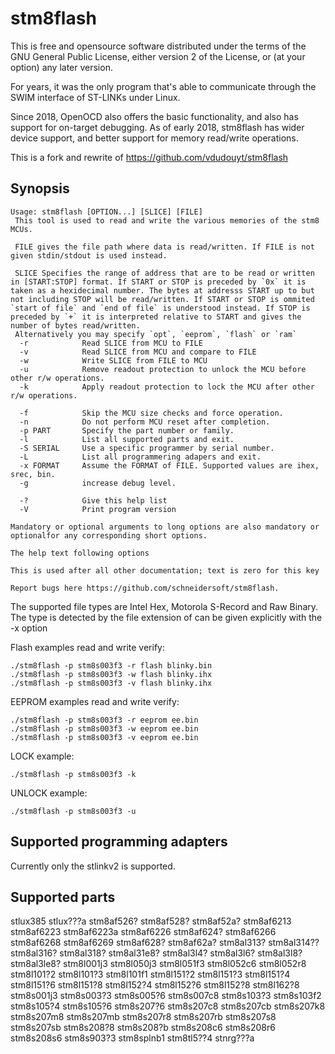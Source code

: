 stm8flash
=========

This is free and opensource software distributed under the terms of the GNU General Public License,
either version 2 of the License, or (at your option) any later version.

For years, it was the only program that's able to communicate through the SWIM interface of ST-LINKs under Linux.

Since 2018, OpenOCD also offers the basic functionality, and also has support for on-target debugging.
As of early 2018, stm8flash has wider device support, and better support for memory read/write operations.

This is a fork and rewrite of https://github.com/vdudouyt/stm8flash 

Synopsis
--------

```nohighlight
Usage: stm8flash [OPTION...] [SLICE] [FILE]
 This tool is used to read and write the various memories of the stm8 MCUs.

 FILE gives the file path where data is read/written. If FILE is not given stdin/stdout is used instead.

 SLICE Specifies the range of address that are to be read or written in [START:STOP] format. If START or STOP is preceded by `0x` it is taken as a hexidecimal number. The bytes at addresss START up to but not including STOP will be read/written. If START or STOP is ommited `start of file` and `end of file` is understood instead. If STOP is preceded by `+` it is interpreted relative to START and gives the number of bytes read/written.
 Alternatively you may specify `opt`, `eeprom`, `flash` or `ram`
  -r            Read SLICE from MCU to FILE
  -v            Read SLICE from MCU and compare to FILE
  -w            Write SLICE from FILE to MCU
  -u            Remove readout protection to unlock the MCU before other r/w operations.
  -k            Apply readout protection to lock the MCU after other r/w operations.

  -f            Skip the MCU size checks and force operation.
  -n            Do not perform MCU reset after completion.
  -p PART       Specify the part number or family.
  -l            List all supported parts and exit.
  -S SERIAL     Use a specific programmer by serial number.
  -L            List all programmering adapers and exit.
  -x FORMAT     Assume the FORMAT of FILE. Supported values are ihex, srec, bin.
  -g            increase debug level.

  -?            Give this help list
  -V            Print program version

Mandatory or optional arguments to long options are also mandatory or optionalfor any corresponding short options.

The help text following options

This is used after all other documentation; text is zero for this key

Report bugs here https://github.com/schneidersoft/stm8flash.
```

The supported file types are Intel Hex, Motorola S-Record and Raw Binary. The type is detected by the file extension of can be given explicitly with the -x option

Flash examples read and write verify:
```nohighlight
./stm8flash -p stm8s003f3 -r flash blinky.bin
./stm8flash -p stm8s003f3 -w flash blinky.ihx
./stm8flash -p stm8s003f3 -v flash blinky.ihx
```

EEPROM examples read and write verify:
```nohighlight
./stm8flash -p stm8s003f3 -r eeprom ee.bin
./stm8flash -p stm8s003f3 -w eeprom ee.bin
./stm8flash -p stm8s003f3 -v eeprom ee.bin 
```

LOCK example:
```nohighlight
./stm8flash -p stm8s003f3 -k
```

UNLOCK example:
```nohighlight
./stm8flash -p stm8s003f3 -u
```

Supported programming adapters
-------------
Currently only the stlinkv2 is supported.

Supported parts
-------------

stlux385 stlux???a stm8af526? stm8af528? stm8af52a? stm8af6213 stm8af6223 stm8af6223a stm8af6226 stm8af624? stm8af6266 stm8af6268 stm8af6269 stm8af628? stm8af62a? stm8al313? stm8al314?? stm8al316? stm8al318? stm8al31e8? stm8al3l4? stm8al3l6? stm8al3l8? stm8al3le8? stm8l001j3 stm8l050j3 stm8l051f3 stm8l052c6 stm8l052r8 stm8l101?2 stm8l101?3 stm8l101f1 stm8l151?2 stm8l151?3 stm8l151?4 stm8l151?6 stm8l151?8 stm8l152?4 stm8l152?6 stm8l152?8 stm8l162?8 stm8s001j3 stm8s003?3 stm8s005?6 stm8s007c8 stm8s103?3 stm8s103f2 stm8s105?4 stm8s105?6 stm8s207?6 stm8s207c8 stm8s207cb stm8s207k8 stm8s207m8 stm8s207mb stm8s207r8 stm8s207rb stm8s207s8 stm8s207sb stm8s208?8 stm8s208?b stm8s208c6 stm8s208r6 stm8s208s6 stm8s903?3 stm8splnb1 stm8tl5??4 stnrg???a
